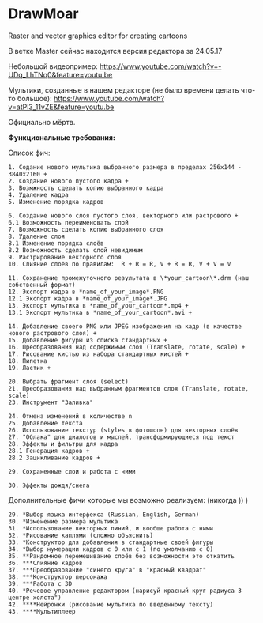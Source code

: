 # DrawMoar
Raster and vector graphics editor for creating cartoons

В ветке Master сейчас находится версия редактора за 24.05.17

Небольшой видеопример:
https://www.youtube.com/watch?v=-UDq_LhTNq0&feature=youtu.be

Мультики, созданные в нашем редакторе (не было времени делать что-то большое):
https://www.youtube.com/watch?v=atPl3_11vZE&feature=youtu.be

Официально мёртв.

**Функциональные требования:**


Список фич: 
  
    1. Содание нового мультика выбранного размера в пределах 256х144 - 3840х2160 +
    2. Создание нового пустого кадра +
    3. Возмжность сделать копию выбранного кадра 
    4. Удаление кадра 
    5. Изменение порядка кадров 
  
    6. Создание нового слоя пустого слоя, векторного или растрового +
    6.1 Возможность переименовать слой 
    7. Возможность сделать копию выбранного слоя 
    8. Удаление слоя 
    8.1 Изменение порядка слоёв 
    8.2 Возможность сделать слой невидимым 
    9. Растрирование векторного слоя
    10. Слияние слоёв по правилам:  R + R = R, V + R = R, V + V = V 
  
    11. Сохранение промежуточного результата в \*your_cartoon\*.drm (наш собственный формат)
    12. Экспорт кадра в *name_of_your_image*.PNG 
    12.1 Экспорт кадра в *name_of_your_image*.JPG
    13. Экспорт мультика в *name_of_your_cartoon*.mp4 +
    13.1 Экспорт мультика в *name_of_your_cartoon*.avi +
  
    14. Добавление своего PNG или JPEG изображения на кадр (в качестве нового растрового слоя) +
    15. Добавление фигуры из списка стандартных +
    16. Преобразования над содержимым слоя (Translate, rotate, scale) +
    17. Рисование кистью из набора стандартных кистей +
    18. Пипетка 
    19. Ластик +
  
    20. Выбрать фрагмент слоя (select)
    21. Преобразования над выбранным фрагментов слоя (Translate, rotate, scale)
    23. Инструмент "Заливка"
  
    24. Отмена изменений в количестве n
    25. Добавление текста
    26. Использование текстур (styles в фотошопе) для векторных слоёв
    27. "Облака" для диалогов и мыслей, трансформирующиеся под текст
    28. Эффекты и фильтры для кадра
    28.1 Генерация кадров +
    28.2 Зацикливание кадров +
    
    29. Сохраненные слои и работа с ними 
    
    30. Эффекты дождя/снега
  
Дополнительные фичи которые мы возможно реализуем: (никогда )) )

    29. *Выбор языка интерфекса (Russian, English, German)
    30. *Изменение размера мультика
    31. *Использование векторных линий, и вообще работа с ними
    32. *Рисование каплями (сложно объяснить)
    33. *Конструктор для добавления в стандартные своей фигуры
    34. *Выбор нумерации кадров с 0 или с 1 (по умолчанию с 0)
    35. **Рандомное перемешивание слоёв без возможности это откатить
    36. ***Слияние кадров
    37. ***Преобразование "синего круга" в "красный квадрат"
    38. ***Конструктор персонажа
    39. ***Работа с 3D
    40. *Речевое управление редактором (нарисуй красный круг радиуса 3  центре холста")
    42. ****Нейронки (рисование мультика по введенному тексту)
    43. ****Мультиплеер

